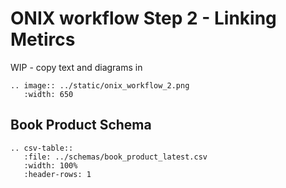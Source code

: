 # ONIX workflow Step 2 - Linking Metircs

WIP - copy text and diagrams in

``` eval_rst
.. image:: ../static/onix_workflow_2.png
   :width: 650
```

## Book Product Schema

``` eval_rst
.. csv-table::
   :file: ../schemas/book_product_latest.csv
   :width: 100%
   :header-rows: 1
```
